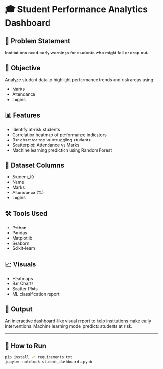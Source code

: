 # 🎓 Student Performance Analytics Dashboard

## 📌 Problem Statement
Institutions need early warnings for students who might fail or drop out.

## 🎯 Objective
Analyze student data to highlight performance trends and risk areas using:
- Marks
- Attendance
- Logins

## 📊 Features
- Identify at-risk students
- Correlation heatmap of performance indicators
- Bar chart for top vs struggling students
- Scatterplot: Attendance vs Marks
- Machine learning prediction using Random Forest

## 🧪 Dataset Columns
- Student_ID
- Name
- Marks
- Attendance (%)
- Logins

## 🛠️ Tools Used
- Python
- Pandas
- Matplotlib
- Seaborn
- Scikit-learn

## 📈 Visuals
- Heatmaps
- Bar Charts
- Scatter Plots
- ML classification report

## 📝 Output
An interactive dashboard-like visual report to help institutions make early interventions. Machine learning model predicts students at risk.

---

## 🔧 How to Run

```bash
pip install -r requirements.txt
jupyter notebook student_dashboard.ipynb
```
